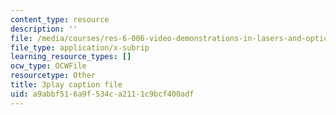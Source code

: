 ```yaml
---
content_type: resource
description: ''
file: /media/courses/res-6-006-video-demonstrations-in-lasers-and-optics-spring-2008/a9abbf516a9f534ca2111c9bcf400adf_KtOhRHLE7Q0.vtt
file_type: application/x-subrip
learning_resource_types: []
ocw_type: OCWFile
resourcetype: Other
title: 3play caption file
uid: a9abbf51-6a9f-534c-a211-1c9bcf400adf
---
```

